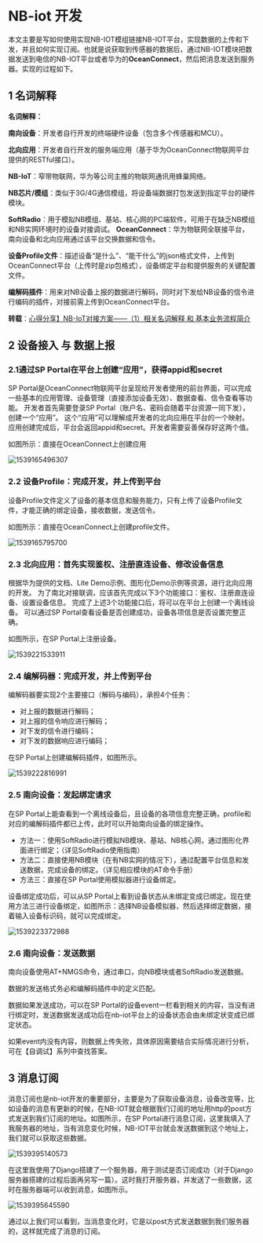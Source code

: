 # NB-iot 开发

本文主要是写如何使用实现NB-IOT模组链接NB-IOT平台，实现数据的上传和下发，并且如何实现订阅。也就是说获取到传感器的数据后，通过NB-IOT模块把数据发送到电信的NB-IOT平台或者华为的**OceanConnect**，然后把消息发送到服务器。实现的过程如下。

## 1 名词解释

**名词解释：**

**南向设备**：开发者自行开发的终端硬件设备（包含多个传感器和MCU）。

**北向应用**：开发者自行开发的服务端应用（基于华为OceanConnect物联网平台提供的RESTful接口）。

**NB-IoT**：窄带物联网，华为等公司主推的物联网通讯用蜂巢网络。

**NB芯片/模组**：类似于3G/4G通信模组，将设备端数据打包发送到指定平台的硬件模块。

**SoftRadio**：用于模拟NB模组、基站、核心网的PC端软件，可用于在缺乏NB模组和NB实网环境时的设备对接调试。
**OceanConnect**：华为物联网全联接平台，南向设备和北向应用通过该平台交换数据和信令。

**设备Profile文件**：描述设备“是什么”、“能干什么”的json格式文件，上传到OceanConnect平台（上传时是zip包格式），设备绑定平台和提供服务的关键配置文件。

**编解码插件**：用来对NB设备上报的数据进行解码，同时对下发给NB设备的信令进行编码的插件，对接前需上传到OceanConnect平台。

**转载**：[心得分享】NB-IoT对接方案——（1）相关名词解释 和 基本业务流程简介](https://developer.huawei.com/ict/forum/thread-19045.html)

## 2 设备接入 与 数据上报

### 2.1通过SP Portal在平台上创建“应用”，获得appid和secret

SP Portal是OceanConnect物联网平台呈现给开发者使用的前台界面，可以完成一些基本的应用管理、设备管理（直接添加设备无效）、数据查看、信令查看等功能。
开发者首先需要登录SP Portal（账户名、密码会随着平台资源一同下发），创建一个“应用”。
这个“应用”可以理解成开发者的北向应用在平台的一个映射。
应用创建完成后，平台会返回appid和secret。开发者需要妥善保存好这两个值。

如图所示：直接在OceanConnect上创建应用

![1539165496307](image\createAPP.png)

### 2.2 设备Profile：完成开发，并上传到平台

设备Profile文件定义了设备的基本信息和服务能力，只有上传了设备Profile文件，才能正确的绑定设备，接收数据，发送信令。

如图所示：直接在OceanConnect上创建profile文件。

![1539165795700](image\createProfile.png)

### 2.3 北向应用：首先实现鉴权、注册直连设备、修改设备信息

根据华为提供的文档、Lite Demo示例、图形化Demo示例等资源，进行北向应用的开发。
为了南北对接联调，应该首先完成以下3个功能接口：鉴权、注册直连设备、设置设备信息。
完成了上述3个功能接口后，将可以在平台上创建一个离线设备。
可以通过SP Portal查看设备是否创建成功，设备各项信息是否设置完整正确。

如图所示，在SP Portal上注册设备。

![1539221533911](image\registered.png)

### 2.4 编解码器：完成开发，并上传到平台

编解码器要实现2个主要接口（解码与编码），承担4个任务：

- 对上报的数据进行解码；
- 对上报的信令响应进行解码；
- 对下发的信令进行编码；
- 对下发的数据响应进行编码；

在SP Portal上创建编解码插件，如图所示。

![1539222816991](image\createEditCode.png)

### 2.5 南向设备：发起绑定请求

在SP Portal上能查看到一个离线设备后，且设备的各项信息完整正确，profile和对应的编解码插件都已上传，此时可以开始南向设备的绑定操作。

- 方法一：使用SoftRadio进行模拟NB模块、基站、NB核心网，通过图形化界面进行绑定；（详见SoftRadio使用指南）
- 方法二：直接使用NB模块（在有NB实网的情况下），通过配置平台信息和发送数据，完成设备的绑定。（详见相应模块的AT命令手册）
- 方法三：直接在SP Portal使用模拟器进行设备绑定。

设备绑定成功后，可以从SP Portal上看到设备状态从未绑定变成已绑定。现在使用方法三进行设备绑定，如图所示：选择NB设备模拟器，然后选择绑定数据，接着输入设备标识码，就可以完成绑定。

![1539223372988](image\bind.png)

### 2.6 南向设备：发送数据

南向设备使用AT+NMGS命令，通过串口，向NB模块或者SoftRadio发送数据。

数据的发送格式务必和编解码插件中的定义匹配。

数据如果发送成功，可以在SP Portal的设备event一栏看到相关的内容，当没有进行绑定时，发送数据发送成功后在nb-iot平台上的设备状态会由未绑定状变成已绑定状态。

如果event内没有内容，则数据上传失败，具体原因需要结合实际情况进行分析，可在【自调试】系列中查找答案。 

## 3 消息订阅

消息订阅也是nb-iot开发的重要部分，主要是为了获取设备消息，设备改变等，比如设备的消息有更新的时候，在NB-IOT就会根据我们订阅的地址用http的post方式发送到我们订阅的地址。如图所示，在SP Portal进行消息订阅，这里我填入了我服务器的地址，当有消息变化时候，NB-IOT平台就会发送数据到这个地址上，我们就可以获取这些数据。

![1539395140573](image\subscription.png)

在这里我使用了Django搭建了一个服务器，用于测试是否订阅成功（对于Django服务器搭建的过程后面再另写一篇）。这时我打开服务器，并发送了一些数据，这时在服务器端可以收到消息，如图所示。

![1539395645590](image\subscription_data.png)

通过以上我们可以看到，当消息变化时，它是以post方式发送数据到我们服务器的，这样就完成了消息的订阅。









